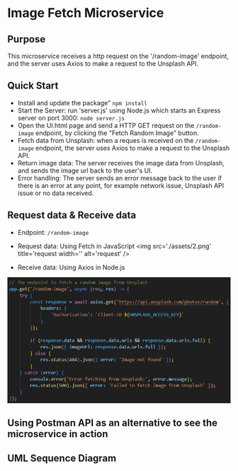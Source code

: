 # Image Fetch Microservice

## Purpose
This microservice receives a http request on the '/random-image' endpoint, and the server uses Axios to make a request to the Unsplash API.

## Quick Start
- Install and update the package" `npm install`
- Start the Server:  run 'server.js' using Node.js which starts an Express server on port 3000: `node server.js`
- Open the UI.html page and send a HTTP GET request on the `/random-image` endpoint, by clicking the "Fetch Random Image" button. 
- Fetch data from Unsplash: when a reques is received on the `/random-image` endpoint, the server uses Axios to make a request to the Unsplash API. 
- Return image data: The server receives the image data from Unsplash, and sends the image url back to the user's UI.
- Error handling: The server sends an error message back to the user if there is an error at any point, for example network issue, Unsplash API issue or no data received. 

## Request data & Receive data
- Endpoint: `/random-image`
- Request data: Using Fetch in JavaScript
<img src='./assets/2.png' title='request width='' alt='request' />

- Receive data: Using Axios in Node.js
<img src='./assets/1.png' title='receive' width='' alt='receive' />

## Using Postman API as an alternative to see the microservice in action


## UML Sequence Diagram